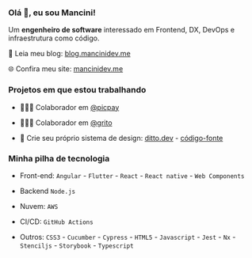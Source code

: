 ### Olá 👋, eu sou Mancini!

Um **engenheiro de software** interessado em Frontend, DX, DevOps e infraestrutura como código.

📘 Leia meu blog: [blog.mancinidev.me](https://blog.mancinidev.me)

🌐 Confira meu site: [mancinidev.me](https://mancinidev.me)

### Projetos em que estou trabalhando

- 👨🏼‍💻 Colaborador em [@picpay](https://github.com/PicPay)
  
- 👨🏼‍💻 Colaborador em [@grito](https://github.com/GritoApp)
  
- 📝 Crie seu próprio sistema de design: [ditto.dev](http://ditto.dev/) - [código-fonte](https://github.com/leandro-mancini/ditto)

### Minha pilha de tecnologia

- Front-end: `Angular` - `Flutter` - `React` - `React native` - `Web Components`
  
- Backend `Node.js`
  
- Nuvem: `AWS`
  
- CI/CD: `GitHub Actions`
  
- Outros: `CSS3` - `Cucumber` - `Cypress` - `HTML5` - `Javascript` -  `Jest` - `Nx` - `Stenciljs` - `Storybook` - `Typescript`
